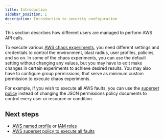 ```yaml
---
title: Introduction
sidebar_position: 1
description: Introduction to security configuration
---
```

This section describes how different users are managed to perform AWS API calls.

To execute various [AWS chaos experiments](/docs/chaos-engineering/use-harness-ce/chaos-faults/aws), you need different settings and credentials to control the environment, blast radius, user profiles, policies, and so on. In some of the chaos experiments, you can use the default setting without changing any values, but you may have to edit make changes in certain experiments to achieve desired results. You may also have to configure group permissions, that serve as minimum custom permission to execute chaos experiments.

For example, if you wish to execute all AWS faults, you can use the [superset policy](/docs/chaos-engineering/use-harness-ce/chaos-faults/aws/security-configurations/policy-for-all-aws-faults.md) instead of changing the JSON permissions policy documents to control every user or resource or condition.

## Next steps

* [AWS named profile](/docs/chaos-engineering/use-harness-ce/chaos-faults/aws/security-configurations/aws-switch-profile) or [IAM roles](/docs/chaos-engineering/use-harness-ce/chaos-faults/aws/security-configurations/aws-iam-integration/)
* [AWS superset policy to execute all faults](/docs/chaos-engineering/use-harness-ce/chaos-faults/aws/security-configurations/policy-for-all-aws-faults)